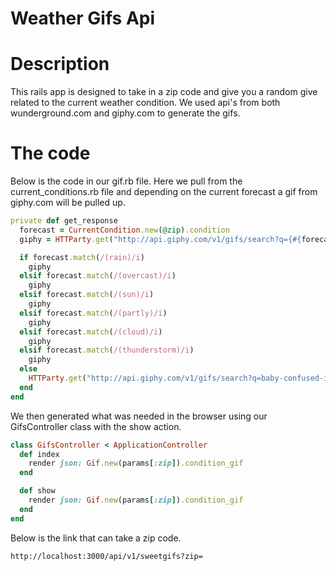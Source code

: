 # Weather Gifs Api

# Description
This rails app is designed to take in a zip code and give you a random give related to the current weather condition. We used api's from both wunderground.com and giphy.com to generate the gifs.

# The code
Below is the code in our gif.rb file. Here we pull from the current_conditions.rb file and depending on the current forecast a gif from giphy.com will be pulled up.  


```ruby
private def get_response
  forecast = CurrentCondition.new(@zip).condition
  giphy = HTTParty.get("http://api.giphy.com/v1/gifs/search?q={#{forecast}}&api_key=dc6zaTOxFJmzC")

  if forecast.match(/(rain)/i)
    giphy
  elsif forecast.match(/(overcast)/i)
    giphy
  elsif forecast.match(/(sun)/i)
    giphy
  elsif forecast.match(/(partly)/i)
    giphy
  elsif forecast.match(/(cloud)/i)
    giphy
  elsif forecast.match(/(thunderstorm)/i)
    giphy
  else
    HTTParty.get("http://api.giphy.com/v1/gifs/search?q=baby-confused-idk&api_key=dc6zaTOxFJmzC")
  end
end
```
We then generated what was needed in the browser using our GifsController class with the show action.

```ruby
class GifsController < ApplicationController
  def index
    render json: Gif.new(params[:zip]).condition_gif
  end

  def show
    render json: Gif.new(params[:zip]).condition_gif
  end
end
```

Below is the link that can take a zip code. 
```
http://localhost:3000/api/v1/sweetgifs?zip=
```
